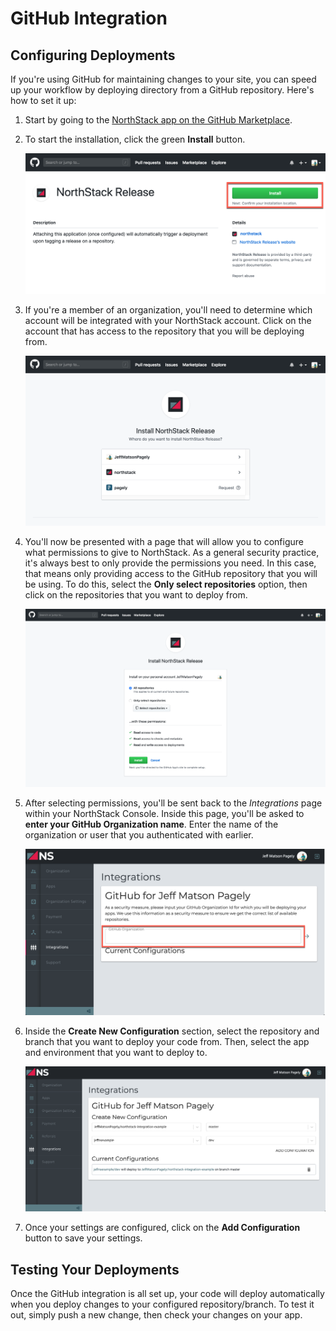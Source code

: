 # GitHub Integration

## Configuring Deployments

If you're using GitHub for maintaining changes to your site, you can speed up your workflow by deploying directory from a GitHub repository. Here's how to set it up:

1. Start by going to the [NorthStack app on the GitHub Marketplace](https://github.com/apps/northstack-release).
2. To start the installation, click the green **Install** button.
   
   ![NorthStack GitHub App](/_assets/images/github-integration/northstack-app.png)

3. If you're a member of an organization, you'll need to determine which account will be integrated with your NorthStack account. Click on the account that has access to the repository that you will be deploying from.
   
   ![NorthStack GitHub Account Selection](/_assets/images/github-integration/account-selection.png)

4. You'll now be presented with a page that will allow you to configure what permissions to give to NorthStack. As a general security practice, it's always best to only provide the permissions you need. In this case, that means only providing access to the GitHub repository that you will be using.
    To do this, select the **Only select repositories** option, then click on the repositories that you want to deploy from.

    ![NorthStack GitHub Permissions](/_assets/images/github-integration/permissions-settings.png)

5. After selecting permissions, you'll be sent back to the *Integrations* page within your NorthStack Console. Inside this page, you'll be asked to **enter your GitHub Organization name**. Enter the name of the organization or user that you authenticated with earlier.
   
   ![NorthStack Console Enter GitHub Organization Name](/_assets/images/github-integration/enter-github-organization.png)

6. Inside the **Create New Configuration** section, select the repository and branch that you want to deploy your code from. Then, select the app and environment that you want to deploy to.
   
   ![Configure GitHub Deployment Source Target](/_assets/images/github-integration/configurations.png)
   
7. Once your settings are configured, click on the **Add Configuration** button to save your settings.

## Testing Your Deployments

Once the GitHub integration is all set up, your code will deploy automatically when you deploy changes to your configured repository/branch. To test it out, simply push a new change, then check your changes on your app.